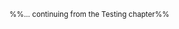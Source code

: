 <link rel="stylesheet" href="{{baseUrl}}/book/css/textbook.css">
<div class="website-content">
<div id="main">

<sub>%%... continuing from the Testing chapter%%</sub>

<include src="../../book-adapted/print.md#handout-qa-remainder" />
 
</div>
</div>